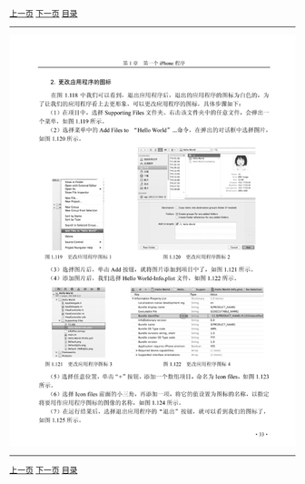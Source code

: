 [上一页](045.md) [下一页](047.md) [目录](../README.md)

***

![046](../images/046.png)

***

[上一页](045.md) [下一页](047.md) [目录](../README.md)